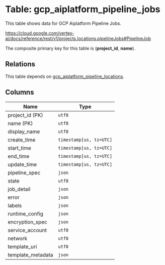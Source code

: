 # Table: gcp_aiplatform_pipeline_jobs

This table shows data for GCP Aiplatform Pipeline Jobs.

https://cloud.google.com/vertex-ai/docs/reference/rest/v1/projects.locations.pipelineJobs#PipelineJob

The composite primary key for this table is (**project_id**, **name**).

## Relations

This table depends on [gcp_aiplatform_pipeline_locations](gcp_aiplatform_pipeline_locations).

## Columns

| Name          | Type          |
| ------------- | ------------- |
|project_id (PK)|`utf8`|
|name (PK)|`utf8`|
|display_name|`utf8`|
|create_time|`timestamp[us, tz=UTC]`|
|start_time|`timestamp[us, tz=UTC]`|
|end_time|`timestamp[us, tz=UTC]`|
|update_time|`timestamp[us, tz=UTC]`|
|pipeline_spec|`json`|
|state|`utf8`|
|job_detail|`json`|
|error|`json`|
|labels|`json`|
|runtime_config|`json`|
|encryption_spec|`json`|
|service_account|`utf8`|
|network|`utf8`|
|template_uri|`utf8`|
|template_metadata|`json`|